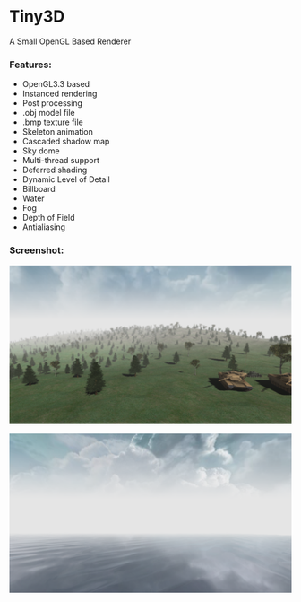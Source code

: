 # Tiny3D
A Small OpenGL Based Renderer  

### Features:    

- OpenGL3.3 based  
- Instanced rendering  
- Post processing  
- .obj model file    
- .bmp texture file  
- Skeleton animation  
- Cascaded shadow map
- Sky dome  
- Multi-thread support  
- Deferred shading  
- Dynamic Level of Detail  
- Billboard  
- Water  
- Fog  
- Depth of Field  
- Antialiasing  


### Screenshot:  

![screen](screen.png)   

![screen](screen_water.png)  
